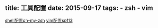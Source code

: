 title: 工具配置
date: 2015-09-17
tags: 
    - zsh
    - vim
---

[shell配置oh-my-zsh](https://github.com/robbyrussell/oh-my-zsh)
[vim配置spf13](https://github.com/spf13/spf13-vim)

<!--more-->  

